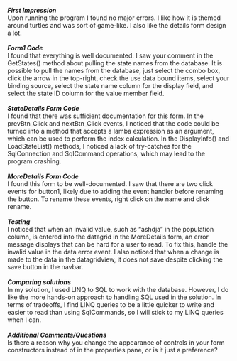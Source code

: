***First Impression***<br/>
Upon running the program I found no major errors. I like how it is themed around turtles and was sort of game-like. I also like the details form design a lot.
<br/><br/>
***Form1 Code***<br/>
I found that everything is well documented. I saw your comment in the GetStates() method about pulling the state names from the database. It is possible to pull the names from the database, just select the combo box, click the arrow in the top-right, check the use data bound items, select your binding source, select the state name column for the display field, and select the state ID column for the value member field. 
<br/><br/>
***StateDetails Form Code***<br/>
I found that there was sufficient documentation for this form. In the prevBtn_Click and nextBtn_Click events, I noticed that the code could be turned into a method that accepts a lamba expression as an argument, which can be used to perform the index calculation. In the DisplayInfo() and LoadStateList() methods, I noticed a lack of try-catches for the SqlConnection and SqlCommand operations, which may lead to the program crashing.
<br/><br/>
***MoreDetails Form Code***<br/>
I found this form to be well-documented. I saw that there are two click events for button1, likely due to adding the event handler before renaming the button. To rename these events, right click on the name and click rename.
<br/><br/>
***Testing***<br/>
I noticed that when an invalid value, such as “ashdja” in the population column, is entered into the datagrid in the MoreDetails form, an error message displays that can be hard for a user to read. To fix this, handle the invalid value in the data error event.
I also noticed that when a change is made to the data in the datagridview, it does not save despite clicking the save button in the navbar.
<br/><br/>
***Comparing solutions***<br/>
In my solution, I used LINQ to SQL to work with the database. However, I do like the more hands-on approach to handling SQL used in the solution. In terms of tradeoffs, I find LINQ queries to be a little quicker to write and easier to read than using SqlCommands, so I will stick to my LINQ queries when I can.
<br/><br/>
***Additional Comments/Questions***<br/>
Is there a reason why you change the appearance of controls in your form constructors instead of in the properties pane, or is it just a preference?
